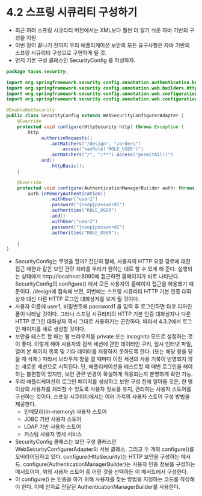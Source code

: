 # 4.2 스프링 시큐리티 구성하기
- 최근 여러 스프링 시큐리티 버전에서는 XML보다 훨씬 더 알기 쉬운 자바 기반의 구성을 지원.
- 이번 장이 끝나기 전까지 우리 애플리케이션 보안의 모든 요구사항은 자바 기반의 스프링 시큐리티 구성으로 구현하게 될 것. 
- 먼저 기본 구성 클래스인 SecurityConfig 를 작성하자.
```java
package tacos.security;

import org.springframework.security.config.annotation.authentication.builders.AuthenticationManagerBuilder;
import org.springframework.security.config.annotation.web.builders.HttpSecurity;
import org.springframework.security.config.annotation.web.configuration.EnableWebSecurity;
import org.springframework.security.config.annotation.web.configuration.WebSecurityConfigurerAdapter;

@EnableWebSecurity
public class SecurityConfig extends WebSecurityConfigurerAdapter {
	@Override
	protected void configure(HttpSecurity http) throws Exception {
		http
			.authorizeRequests()
				.antMatchers("/design", "/orders")
					.access("hasRole('ROLE_USER')")
				.antMatchers("/", "/**").access("permitAll()")
			.and()
				.httpBasic();
	}

	@Override
	protected void configure(AuthenticationManagerBuilder auth) throws Exception {
		auth.inMemoryAuthentication()
				.withUser("user1")
				.password("{noop}password1")
				.authorities("ROLE_USER")
				.and()
				.withUser("user2")
				.password("{noop}password2")
				.authorities("ROLE_USER");

	}
}
```
- SecurityConfig는 무엇을 할까? 간단히 말해, 사용자의 HTTP 요청 경로에 대한 접근 제한과 같은 보안 관련 처리를 우리가 원하는 대로 할 수 있게 해 준다. 실행되는 상태에서
http://localhost:8080에 접근하면 홈페이지가 바로 나타난다. SecurityConfig의 configure() 에서 모든 사용자의 홈페이지 접근을 허용했기 때문이다. /design에 접속해 보면, 이번에는
스프링 시큐리티 HTTP 기본 인증 대화상자 대신 다른 HTTP 로그인 대화상자를 보게 될 것이다.
- 사용자 이름에 user1, 비밀번호에 password1 을 입력 후 로그인하면 타코 디자인 폼이 나타날 것이다. 그러나 스프링 시큐리티의 HTTP 기본 인증 대화상자나 다른 HTTP 로그인 대화상자 역시
그대로 사용하기는 곤란하다. 따라서 4.3.2에서 로그인 페이지를 새로 생성할 것이다.
- 보안을 테스트 할 때는 웹 브라우저를 private 또는 incognito 모드로 설정하는 것이 좋다. 이렇게 해야 사용자의 검색 세션에 관한 데이터인 쿠키, 임시 인터넷 파일, 열어 본 페이지 목록 및
기타 데이터를 저장하지 못하도록 한다. (또는 해당 창을 닫을 때 삭제.) 따라서 브라우저 창을 열 때마다 이전 세션의 사용 기록이 반영되지 않는 새로운 세션으로 시작된다. 단, 애플리케이션을 테스트할
때 매번 로그인을 해야 하는 불편함이 있지만, 보안 관련 변경이 확실하게 적용되는지 분명하게 확인 가능.
- 우리 애플리케이션의 로그인 페이지를 생성하고 보안 구성 전에 알아둘 것은, 한 명 이상의 사용자를 처리할 수 있도록 사용자 정보를 유지, 관리하는 사용자 스토어를 구선하는 것이다. 스프링 
시큐리티에서는 여러 가지의 사용자 스토어 구성 방법을 제공한다.
  - 인메모리(In-memory) 사용자 스토어
  - JDBC 기반 사용자 스토어
  - LDAP 기반 사용자 스토어
  - 커스텀 사용자 명세 서비스
- SecurityConfig 클래스는 보안 구성 클래스인 WebSecurityConfigurerAdapter의 서브 클래스. 그리고 두 개의 configure()를 오버라이딩하고 있다. configure(HttpSecurity)는
HTTP 보안을 구성하는 메서드. configure(AuthenticationManagerBuilder)는 사용자 인증 정보를 구성하는 메서드이며, 위의 사용자 스토어 중 어떤 것을 선택하든 이 메서드에서 구성한다.
- 이 configure() 는 인증을 하기 위해 사용자를 찾는 방법을 지정하는 코드를 작성해야 한다. 이때 인자로 전달된 AuthenticationManagerBuilder를 사용한다. 
